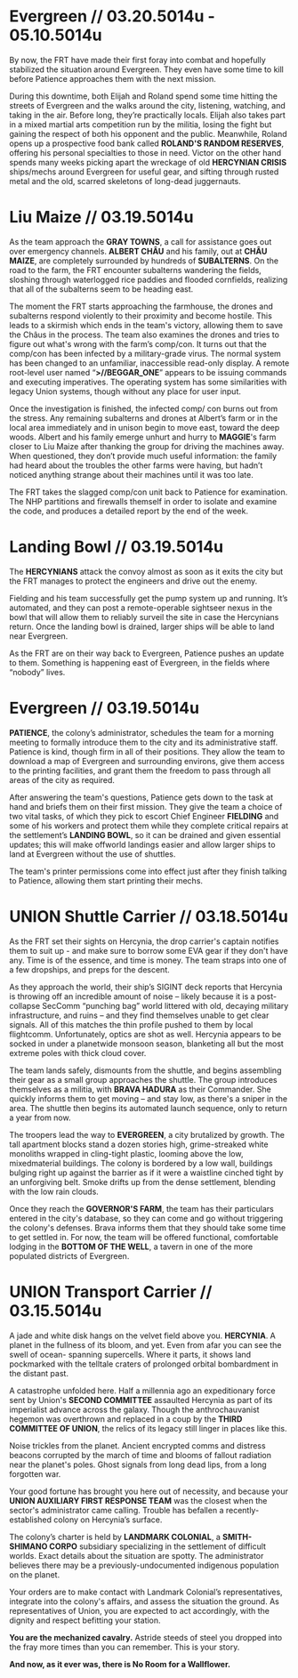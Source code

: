 # Evergreen // 03.20.5014u - 05.10.5014u

By now, the FRT have made their first foray into combat and hopefully stabilized the situation around Evergreen. They even have some time to kill before Patience approaches them with the next mission. 

During this downtime, both Elijah and Roland spend some time hitting the streets of Evergreen and the walks around the city, listening, watching, and taking in the air. Before long, they’re practically locals. Elijah also takes part in a mixed martial arts competition run by the militia, losing the fight but gaining the respect of both his opponent and the public. Meanwhile, Roland opens up a prospective food bank called **ROLAND'S RANDOM RESERVES**, offering his personal specialties to those in need. Victor on the other hand spends many weeks picking apart the wreckage of old **HERCYNIAN CRISIS** ships/mechs around Evergreen for useful gear, and sifting through rusted metal and the old, scarred skeletons of long-dead juggernauts.

# Liu Maize // 03.19.5014u

As the team approach the **GRAY TOWNS**, a call for assistance goes out over emergency channels. **ALBERT CHÂU** and his family, out at **CHÂU MAIZE**, are completely surrounded by hundreds of **SUBALTERNS**. On the road to the farm, the FRT encounter subalterns wandering the fields, sloshing through waterlogged rice paddies and flooded cornfields, realizing that all of the subalterns seem to be heading east.

The moment the FRT starts approaching the farmhouse, the drones and subalterns respond violently to their proximity and become hostile. This leads to a skirmish which ends in the team's victory, allowing them to save the Châus in the process. The team also examines the drones and tries to figure out what's wrong with the farm’s comp/con. It turns out that the comp/con has been infected by a military-grade virus. The normal system has been changed to an unfamiliar, inaccessible read-only display. A remote root-level user named “**>//BEGGAR_ONE**” appears to be issuing commands and executing imperatives. The operating system has some similarities with legacy Union systems, though without any place for user input.

Once the investigation is finished, the infected comp/ con burns out from the stress. Any remaining subalterns and drones at Albert’s farm or in the local area immediately and in unison begin to move east, toward the deep woods. Albert and his family emerge unhurt and hurry to **MAGGIE**'s farm closer to Liu Maize after thanking the group for driving the machines away. When questioned, they don’t provide much useful information: the family had heard about the troubles the other farms were having, but hadn’t noticed anything strange about their machines until it was too late. 

The FRT takes the slagged comp/con unit back to Patience for examination. The NHP partitions and firewalls themself in order to isolate and examine the code, and produces a detailed report by the end of the week.

# Landing Bowl // 03.19.5014u

The **HERCYNIANS** attack the convoy almost as soon as it exits the city but the FRT manages to protect the engineers and drive out the enemy. 

Fielding and his team successfully get the pump system up and running. It’s automated, and they can post a remote-operable sightseer nexus in the bowl that will allow them to reliably surveil the site in case the Hercynians return. Once the landing bowl is drained, larger ships will be able to land near Evergreen.

As the FRT are on their way back to Evergreen, Patience pushes an update to them. Something is happening east of Evergreen, in the fields where “nobody” lives.

# Evergreen // 03.19.5014u

**PATIENCE**, the colony’s administrator, schedules the team for a morning meeting to formally introduce them to the city and its administrative staff. Patience is kind, though firm in all of their positions. They allow the team to download a map of Evergreen and surrounding environs, give them access to the printing facilities, and grant them the freedom to pass through all areas of the city as required.

After answering the team's questions, Patience gets down to the task at hand and briefs them on their first mission. They give the team a choice of two vital tasks, of which they pick to escort Chief Engineer **FIELDING** and some of his workers and protect them while they complete critical repairs at the settlement’s **LANDING BOWL**, so it can be drained and given essential updates; this will make offworld landings easier and allow larger ships to land at Evergreen without the use of shuttles.

The team's printer permissions come into effect just after they finish talking to Patience, allowing them start printing their mechs.

# UNION Shuttle Carrier // 03.18.5014u

As the FRT set their sights on Hercynia, the drop carrier's captain notifies them to suit up - and make sure to borrow some EVA gear if they don't have any. Time is of the essence, and time is money. The team straps into one of a few dropships, and preps for the descent.

As they approach the world, their ship’s SIGINT deck reports that Hercynia is throwing off an incredible amount of noise – likely because it is a post-collapse SecComm “punching bag” world littered with old, decaying military infrastructure, and ruins – and they find themselves unable to get clear signals. All of this matches the thin profile pushed to them by local flightcomm. Unfortunately, optics are shot as well. Hercynia appears to be socked in under a planetwide monsoon season, blanketing all but the most extreme poles with thick cloud cover.

The team lands safely, dismounts from the shuttle, and begins assembling their gear as a small group approaches the shuttle. The group introduces themselves as a militia, with **BRAVA HADURA** as their Commander. She quickly informs them to get moving – and stay low, as there's a sniper in the area. The shuttle then begins its automated launch sequence, only to return a year from now. 

The troopers lead the way to **EVERGREEN**, a city brutalized by growth. The tall apartment blocks stand a dozen stories high, grime-streaked white monoliths wrapped in cling-tight plastic, looming above the low, mixedmaterial buildings. The colony is bordered by a low wall, buildings bulging right up against the barrier as if it were a waistline cinched tight by an unforgiving belt. Smoke drifts up from the dense settlement, blending with the low rain clouds.

Once they reach the **GOVERNOR'S FARM**, the team has their particulars entered in the city's database, so they can come and go without triggering the colony's defenses. Brava informs them that they should take some time to get settled in. For now, the team will be offered functional, comfortable lodging in the **BOTTOM OF THE WELL**, a tavern in one of the more populated districts of Evergreen.

# UNION Transport Carrier // 03.15.5014u

A jade and white disk hangs on the velvet field above you. **HERCYNIA**. A planet in the fullness of its bloom, and yet. Even from afar you can see the swell of ocean- spanning supercells. Where it parts, it shows land pockmarked with the telltale craters of prolonged orbital bombardment in the distant past. 

A catastrophe unfolded here. Half a millennia ago an expeditionary force sent by Union's **SECOND COMMITTEE** assaulted Hercynia as part of its imperialist advance across the galaxy. Though the anthrochauvanist hegemon was overthrown and replaced in a coup by the **THIRD COMMITTEE OF UNION**, the relics of its legacy still linger in places like this. 

Noise trickles from the planet. Ancient encrypted comms and distress beacons corrupted by the march of time and blooms of fallout radiation near the planet's poles. Ghost signals from long dead lips, from a long forgotten war. 

Your good fortune has brought you here out of necessity, and because your **UNION AUXILIARY FIRST RESPONSE TEAM** was the closest when the sector's administrator came calling. Trouble has befallen a recently-established colony on Hercynia’s surface. 

The colony’s charter is held by **LANDMARK COLONIAL**, a **SMITH-SHIMANO CORPO** subsidiary specializing in the settlement of difficult worlds. Exact details about the situation are spotty. The administrator believes there may be a previously-undocumented indigenous population on the planet. 

Your orders are to make contact with Landmark Colonial’s representatives, integrate into the colony's affairs, and assess the situation the ground. As representatives of Union, you are expected to act accordingly, with the dignity and respect befitting your station. 

**You are the mechanized cavalry.** Astride steeds of steel you dropped into the fray more times than you can remember. This is your story. 

**And now, as it ever was, there is No Room for a Wallflower.**